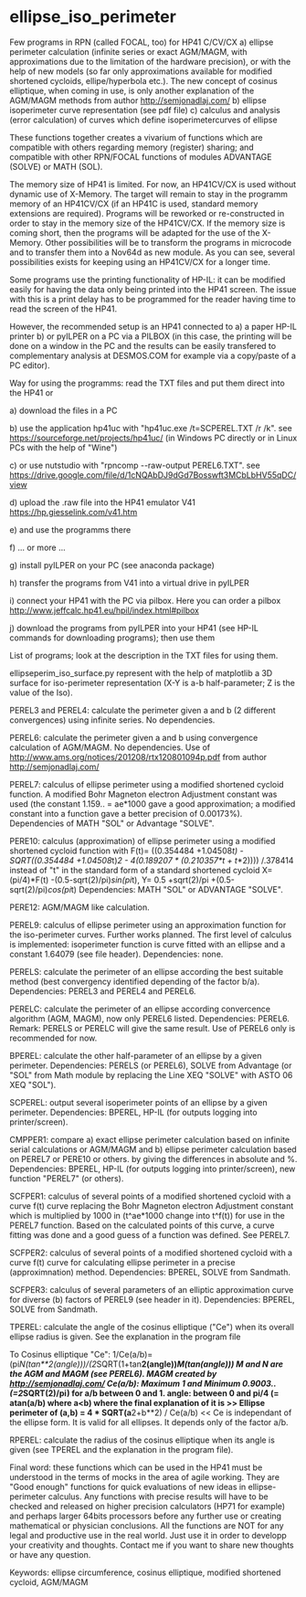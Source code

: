 # ellipse_iso_perimeter
Few programs in RPN (called FOCAL, too) for HP41 C/CV/CX 
a) ellipse perimeter calculation (infinite series or exact AGM/MAGM, with approximations due to the limitation of the hardware precision), 
     or with the help of new models (so far only approximations available for modified shortened cycloids, ellipe/hyperbola etc.).
     The new concept of cosinus elliptique, when coming in use, is only another explanation of the AGM/MAGM methods from author http://semjonadlaj.com/
b) ellipse isoperimeter curve representation (see pdf file)
c) calculus and analysis (error calculation) of curves which define isoperimetercurves of ellipse


These functions together creates a vivarium of functions which are compatible with others regarding memory (register) sharing; 
and compatible with other RPN/FOCAL functions of modules ADVANTAGE (SOLVE) or MATH (SOL).


The memory size of HP41 is limited. 
For now, an HP41CV/CX is used without dynamic use of X-Memory. 
The target will remain to stay in the programm memory of an HP41CV/CX 
(if an HP41C is used, standard memory extensions are required). 
Programs will be reworked or re-constructed in order to stay in the memory size of the HP41CV/CX. 
If the memory size is coming short, then the programs will be adapted for the use of the X-Memory. 
Other possibilities will be to transform the programs in microcode and to transfer them into a Nov64d as new module. 
As you can see, several possibilities exists for keeping using an HP41CV/CX for a longer time.


Some programs use the printing functionality of HP-IL: it can be modified easily for having the data only being printed into the HP41 screen. The issue with this is a print delay has to be programmed for the reader having time to read the screen of the HP41.


However, the recommended setup is an HP41 connected to 
a) a paper HP-IL printer 
b) or pyILPER on a PC via a PILBOX 
(in this case, the printing will be done on a window in the PC and the results can be easily transfered to complementary analysis 
at DESMOS.COM for example via a copy/paste of a PC editor).


Way for using the programms: read the TXT files and put them direct into the HP41 or

a) download the files in a PC

b) use the application hp41uc with "hp41uc.exe /t=SCPEREL.TXT /r /k". see https://sourceforge.net/projects/hp41uc/ 
   (in Windows PC directly or in Linux PCs with the help of "Wine")
   
c) or use nutstudio with "rpncomp --raw-output PEREL6.TXT". see https://drive.google.com/file/d/1cNQAbDJ9dGd7Bosswft3MCbLbHV55qDC/view
   
d) upload the .raw file into the HP41 emulator V41 https://hp.giesselink.com/v41.htm

e) and use the programms there

f) ... or more ...

g) install pyILPER on your PC (see anaconda package)

h) transfer the programs from V41 into a virtual drive in pyILPER

i) connect your HP41 with the PC via pilbox. Here you can order a pilbox http://www.jeffcalc.hp41.eu/hpil/index.html#pilbox

j) download the programs from pyILPER into your HP41 (see HP-IL commands for downloading programs); then use them


List of programs; look at the description in the TXT files for using them.


ellipseperim_iso_surface.py
represent with the help of matplotlib a 3D surface for iso-perimeter representation (X-Y is a-b half-parameter; Z is the value of the Iso).


PEREL3 and PEREL4: calculate the perimeter given a and b (2 different convergences) using infinite series. 
No dependencies.


PEREL6: calculate the perimeter given a and b using convergence calculation of AGM/MAGM. 
No dependencies.
Use of http://www.ams.org/notices/201208/rtx120801094p.pdf from author http://semjonadlaj.com/


PEREL7: calculus of ellipse perimeter using a modified shortened cycloid function. A modified Bohr Magneton electron Adjustment constant was used 
(the constant 1.159.. = ae*1000 gave a good approximation; a modified constant into a function gave a better precision of 0.00173%).
Dependencies of MATH "SOL" or Advantage "SOLVE".


PERE10: calculus (approximation) of ellipse perimeter using a modified shortened cycloid function
with F(t)= ((0.354484 +1.04508*t) - SQRT((0.354484 +1.04508*t)**2  - 4*(0.189207 * (0.210357*t + t**2)))) /.378414 instead of "t" in the 
standard form of a standard shortened cycloid X= (pi/4)*F(t) -(0.5-sqrt(2)/pi)*sin(pi*t), Y= 0.5 +sqrt(2)/pi +(0.5-sqrt(2)/pi)*cos(pi*t)
Dependencies: MATH "SOL" or ADVANTAGE "SOLVE".


PERE12: AGM/MAGM like calculation.


PEREL9: calculus of ellipse perimeter using an approximation function for the iso-perimeter curves. Further works planned. 
The first level of calculus is implemented: isoperimeter function is curve fitted with an ellipse and a constant 1.64079 (see file header).
Dependencies: none.


PERELS: calculate the perimeter of an ellipse according the best suitable method (best convergency identified depending of the factor b/a). 
Dependencies: PEREL3 and PEREL4 and PEREL6.


PERELC: calculate the perimeter of an ellipse according convercence algorithm (AGM, MAGM), now only PEREL6 listed.
Dependencies: PEREL6.
Remark: PERELS or PERELC will give the same result. Use of PEREL6 only is recommended for now.


BPEREL: calculate the other half-parameter of an ellipse by a given perimeter. 
Dependencies: PERELS (or PEREL6), SOLVE from Advantage 
(or "SOL" from Math module by replacing the Line 
XEQ "SOLVE" 
with 
ASTO 06
XEQ "SOL").


SCPEREL: output several isoperimeter points of an ellipse by a given perimeter. 
Dependencies: BPEREL, HP-IL (for outputs logging into printer/screen).


CMPPER1: compare 
a) exact ellipse perimeter calculation based on infinite serial calculations or AGM/MAGM and 
b) ellipse perimeter calculation based on PEREL7 or PERE10 or others.
by giving the differences in absolute and %.
Dependencies: BPEREL, HP-IL (for outputs logging into printer/screen), new function "PEREL7" (or others).


SCFPER1: calculus of several points of a modified shortened cycloid with a curve f(t) curve replacing the Bohr Magneton electron Adjustment constant 
which is multiplied by 1000 in (t^ae*1000 change into t^f(t)) for use in the PEREL7 function. 
Based on the calculated points of this curve, a curve fitting was done and a good guess of a function was defined. See PEREL7.


SCFPER2: calculus of several points of a modified shortened cycloid with a curve f(t) curve for calculating ellipse perimeter 
in a precise (approximnation) method.
Dependencies: BPEREL, SOLVE from Sandmath. 


SCFPER3: calculus of several parameters of an elliptic approximation curve for diverse (b) factors of PEREL9 (see header in it).
Dependencies: BPEREL, SOLVE from Sandmath. 


TPEREL: calculate the angle of the cosinus elliptique ("Ce") when its overall ellipse radius is given. See the explanation in the program file

To Cosinus elliptique "Ce": 1/Ce(a/b)=(pi*N(tan**2(angle)))/(2*SQRT(1+tan**2(angle))*M(tan(angle)))
M and N are the AGM and MAGM (see PEREL6). MAGM created by http://semjonadlaj.com/
Ce(a/b): Maximum 1 and Minimum 0.9003.. (=2*SQRT(2)/pi) for a/b between 0 and 1.
angle: between 0 and pi/4 (= atan(a/b) where a<b)
where the final explanation of it is >> Ellipse perimeter of (a,b) = 4 * SQRT(a**2+b**2) / Ce(a/b) <<
Ce is independant of the ellipse form. It is valid for all ellipses. It depends only of the factor a/b.


RPEREL: calculate the radius of the cosinus elliptique when its angle is given (see TPEREL and the explanation in the program file).


Final word: 
these functions which can be used in the HP41 must be understood in the terms of mocks in the area of agile working. 
They are "Good enough" functions for quick evaluations of new ideas in ellipse-perimeter calculus.
Any functions with precise results will have to be checked and released on higher precision calculators (HP71 for example) 
and perhaps larger 64bits processors before any further use or creating mathematical or physician conclusions.
All the functions are NOT for any legal and productive use in the real world. Just use it in order to developp your creativity and thoughts.
Contact me if you want to share new thoughts or have any question.


Keywords: ellipse circumference, cosinus elliptique, modified shortened cycloid, AGM/MAGM
